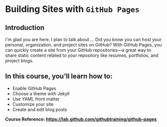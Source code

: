 # Building Sites with  `GitHub Pages`

## Introduction 

I'm glad you are here. I plan to talk about ...
Did you know you can host your personal, organization, and project sites on GitHub? With GitHub Pages, you can quickly create a site from your GitHub repositories—a great way to share static content related to your repository like resumes, portfolios, and project blogs.

## In this course, you’ll learn how to:

* Enable GitHub Pages
* Choose a theme with Jekyll
* Use YAML front matter
* Customize your site
* Create and edit blog posts

**Course Reference: https://lab.github.com/githubtraining/github-pages**
